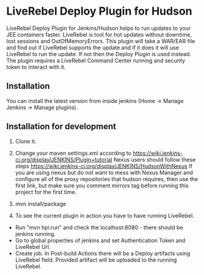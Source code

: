 LiveRebel Deploy Plugin for Hudson
==================================

LiveRebel Deploy Plugin for Jenkins/Hudson helps to run updates to your JEE containers faster. LiveRebel is tool for hot updates without downtime, lost sessions and OutOfMemoryErrors. This plugin will take a WAR/EAR file and find out if LiveRebel supports the update and if it does it will use LiveRebel to run the update. If not then the Deploy Plugin is used instead. The plugin requires a LiveRebel Command Center running and security token to interact with it.

Installation
--------------

You can install the latest version from inside jenkins (Home -> Manage Jenkins -> Manage plugins).

Installation for development
----------------------------------------

1. Clone it.
2. Change your maven settings.xml according to https://wiki.jenkins-ci.org/display/JENKINS/Plugin+tutorial
  Nexus users should follow these steps https://wiki.jenkins-ci.org/display/JENKINS/HudsonWithNexus
  If you are using nexus but do not want to mess with Nexus Manager and configure all of the proxy repositories that hudson requires, then use the first link, but make sure you comment mirrors tag before running this project for the first time.

3. mvn install/package
4. To see the current plugin in action you have to have running LiveRebel.
  * Run "mvn hpi:run" and check the localhost:8080 - there should be jenkins running.
  * Go to global properties of jenkins and set Authentication Token and LiveRebel Url.
  * Create job. In Post-build Actions there will be a Deploy artifacts using LiveRebel field. Provided artifact will be uploaded to the running LiveRebel.
